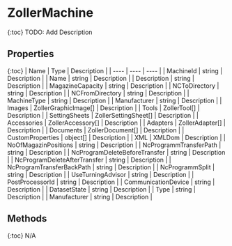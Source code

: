 # ZollerMachine
{:toc}
TODO: Add Description

## Properties
{:toc}
| Name | Type | Description |
| ---- | ---- | ---- |
| MachineId | string | Description |
| Name | string | Description |
| Description | string | Description |
| MagazineCapacity | string | Description |
| NCToDirectory | string | Description |
| NCFromDirectory | string | Description |
| MachineType | string | Description |
| Manufacturer | string | Description |
| Images | ZollerGraphicImage\[\] | Description |
| Tools | ZollerTool\[\] | Description |
| SettingSheets | ZollerSettingSheet\[\] | Description |
| Accessories | ZollerAccessory\[\] | Description |
| Adapters | ZollerAdapter\[\] | Description |
| Documents | ZollerDocument\[\] | Description |
| CustomProperties | object\[\] | Description |
| XML | XMLDom | Description |
| NoOfMagazinPositions | string | Description |
| NcProgrammTransferPath | string | Description |
| NcProgramDeleteBeforeTransfer | string | Description |
| NcProgramDeleteAfterTransfer | string | Description |
| NcProgramTransferBackPath | string | Description |
| NcProgrammSplit | string | Description |
| UseTurningAdvisor | string | Description |
| PostProcessorId | string | Description |
| CommunicationDevice | string | Description |
| DatasetState | string | Description |
| Type | string | Description |
| Manufacturer | string | Description |

## Methods
{:toc}
N/A
